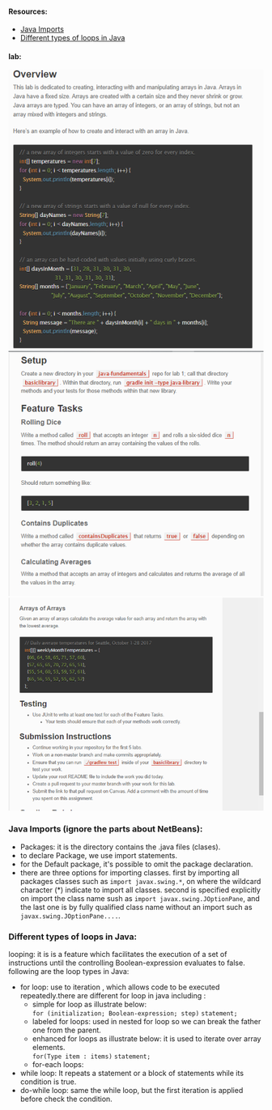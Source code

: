#### Resources:
- [Java Imports](https://perso.ensta-paris.fr/~diam/java/online/notes-java/language/10basics/import.html)
- [Different types of loops in Java](https://www.baeldung.com/java-loops)

#### lab: 
![lab1-1](/Code-401/ScreenShot/lab2-1.PNG)
![lab1-2](/Code-401/ScreenShot/lab2-2.PNG)
![lab1-2](/Code-401/ScreenShot/lab2-3.PNG)

### Java Imports (ignore the parts about NetBeans):
- Packages: it is the directory contains the .java files (clases).
- to declare Package, we use import statements.
- for the Default package, it's possible to omit the package declaration.
- there are three options for importing classes. first by importing all packages classes such as `import javax.swing.*`, on where the wildcard character (*) indicate to import all classes. second is specified explicitly on import the class name sush as `import javax.swing.JOptionPane`, and the last one is by fully qualified class name without an import such as  `javax.swing.JOptionPane....`.

### Different types of loops in Java:

looping: it is  is a feature which facilitates the execution of a set of instructions until the controlling Boolean-expression evaluates to false. following are  the loop types in Java: 
-  for loop: use to iteration , which allows code to be executed repeatedly.there are different for loop in java including :
     - simple for loop as illustrate below:  
     `for (initialization; Boolean-expression; step)` 
     `statement;` 
     -  labeled for loops: used in nested for loop so we can break the father one from the parent.
     - enhanced for loops as illustrate below: it is used to iterate over array elements.  
     `for(Type item : items)`
     `statement;` 
     - for-each loops: 
- while loop:  It repeats a statement or a block of statements while its condition is true. 
-  do-while loop: same the while loop, but the first iteration is applied before check the condition. 
